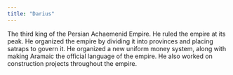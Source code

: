 ```yaml
---
title: "Darius"
---
```

The third king of the Persian Achaemenid Empire. He ruled the empire at its peak. He organized the empire by dividing it into provinces and placing satraps to govern it. He organized a new uniform money system, along with making Aramaic the official language of the empire. He also worked on construction projects throughout the empire.

